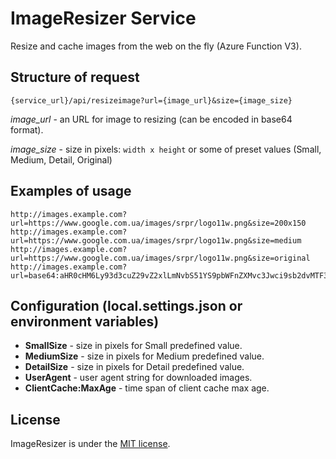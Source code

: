 # ImageResizer Service

Resize and cache images from the web on the fly (Azure Function V3).

## Structure of request
```
{service_url}/api/resizeimage?url={image_url}&size={image_size}
```
*image_url* - an URL for image to resizing (can be encoded in base64 format).

*image_size* - size in pixels: `width x height` or some of preset values (Small, Medium, Detail, Original)

## Examples of usage
```
http://images.example.com?url=https://www.google.com.ua/images/srpr/logo11w.png&size=200x150
http://images.example.com?url=https://www.google.com.ua/images/srpr/logo11w.png&size=medium
http://images.example.com?url=https://www.google.com.ua/images/srpr/logo11w.png&size=original
http://images.example.com?url=base64:aHR0cHM6Ly93d3cuZ29vZ2xlLmNvbS51YS9pbWFnZXMvc3Jwci9sb2dvMTF3LnBuZw==&size=original
```

## Configuration (local.settings.json or environment variables)
* **SmallSize** - size in pixels for Small predefined value.
* **MediumSize** - size in pixels for Medium predefined value.
* **DetailSize** - size in pixels for Detail predefined value.
* **UserAgent** - user agent string for downloaded images.
* **ClientCache:MaxAge** - time span of client cache max age.

## License
ImageResizer is under the [MIT license](LICENSE.md).

